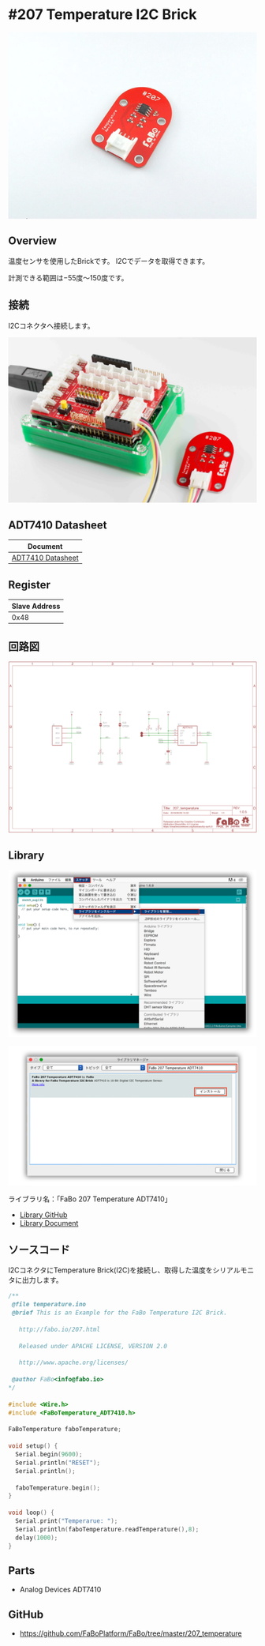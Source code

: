 # #207 Temperature I2C Brick

![](../img/200_i2c/product/207.jpg)
<!--COLORME-->

## Overview
温度センサを使用したBrickです。
I2Cでデータを取得できます。

計測できる範囲は−55度〜150度です。

## 接続
I2Cコネクタへ接続します。

![](../img/200_i2c/connect/207_new_with_arduino.jpg)

## ADT7410 Datasheet
| Document |
| -- |
| [ADT7410 Datasheet](http://www.analog.com/media/en/technical-documentation/data-sheets/ADT7410.pdf) |

## Register
| Slave Address |
| -- |
| 0x48 |

## 回路図
![](../img/200_i2c/schematic/207_temperature.png)

## Library


![](../img/common/install_lib.png)

![](../img/200_i2c/docs/207_temperature_docs_001.png)

  ライブラリ名：「FaBo 207 Temperature ADT7410」

- [Library GitHub](https://github.com/FaBoPlatform/FaBoTemperature-ADT7410-Library)
- [Library Document](http://fabo.io/doxygen/FaBoTemperature-ADT7410-Library/)

## ソースコード
I2CコネクタにTemperature Brick(I2C)を接続し、取得した温度をシリアルモニタに出力します。

```c
/**
 @file temperature.ino
 @brief This is an Example for the FaBo Temperature I2C Brick.

   http://fabo.io/207.html

   Released under APACHE LICENSE, VERSION 2.0

   http://www.apache.org/licenses/

 @author FaBo<info@fabo.io>
*/

#include <Wire.h>
#include <FaBoTemperature_ADT7410.h>

FaBoTemperature faboTemperature;

void setup() {
  Serial.begin(9600);
  Serial.println("RESET");
  Serial.println();

  faboTemperature.begin();
}

void loop() {
  Serial.print("Temperarue: ");
  Serial.println(faboTemperature.readTemperature(),8);
  delay(1000);
}
```

## Parts
- Analog Devices ADT7410

## GitHub
- https://github.com/FaBoPlatform/FaBo/tree/master/207_temperature
